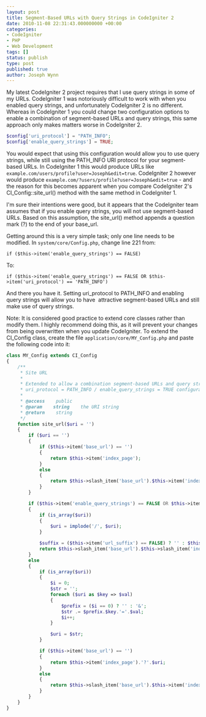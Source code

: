 ```yaml
---
layout: post
title: Segment-Based URLs with Query Strings in CodeIgniter 2
date: 2010-11-08 22:31:43.000000000 +00:00
categories:
- CodeIgniter
- PHP
- Web Development
tags: []
status: publish
type: post
published: true
author: Joseph Wynn
---
```


My latest CodeIgniter 2 project requires that I use query strings in some of my URLs. CodeIgniter 1 was notoriously difficult to work with when you enabled query strings, and unfortunately CodeIgniter 2 is no different. Whereas in CodeIgniter 1 you could change two configuration options to enable a combination of segment-based URLs and query strings, this same approach only makes matters worse in CodeIgniter 2.

<!--more-->

```php
$config['uri_protocol'] = "PATH_INFO";
$config['enable_query_strings'] = TRUE;
```

You would expect that using this configuration would allow you to use query strings, while still using the PATH_INFO URI protocol for your segment-based URLs. In CodeIgniter 1 this would produce URLs like `example.com/users/profile?user=Joseph&edit=true`. CodeIgniter 2 however would produce `example.com/?users/profile?user=Joseph&edit=true` - and the reason for this becomes apparent when you compare CodeIgniter 2's CI_Config::site_url() method with the same method in CodeIgniter 1.

I'm sure their intentions were good, but it appears that the CodeIgniter team assumes that if you enable query strings, you will not use segment-based URLs. Based on this assumption, the site_url() method appends a question mark (?) to the end of your base_url.

Getting around this is a very simple task; only one line needs to be modified. In `system/core/Config.php`, change line 221 from:

```
if ($this->item('enable_query_strings') == FALSE)
```

To:

```
if ($this->item('enable_query_strings') == FALSE OR $this->item('uri_protocol') == 'PATH_INFO')
```

And there you have it. Setting uri_protocol to PATH_INFO and enabling query strings will allow you to have  attractive segment-based URLs and still make use of query strings.

Note: It is considered good practice to extend core classes rather than modify them. I highly recommend doing this, as it will prevent your changes from being overwritten when you update CodeIgniter. To extend the CI_Config class, create the file `application/core/MY_Config.php` and paste the following code into it:

```php
class MY_Config extends CI_Config
{
    /**
     * Site URL
     *
     * Extended to allow a combination segment-based URLs and query strings when using the
     * uri_protocol = PATH_INFO / enable_query_strings = TRUE configuration setting.
     *
     * @access    public
     * @param    string    the URI string
     * @return    string
     */
    function site_url($uri = '')
    {
        if ($uri == '')
        {
            if ($this->item('base_url') == '')
            {
                return $this->item('index_page');
            }
            else
            {
                return $this->slash_item('base_url').$this->item('index_page');
            }
        }

        if ($this->item('enable_query_strings') == FALSE OR $this->item('uri_protocol') == 'PATH_INFO')
        {
            if (is_array($uri))
            {
                $uri = implode('/', $uri);
            }

            $suffix = ($this->item('url_suffix') == FALSE) ? '' : $this->item('url_suffix');
            return $this->slash_item('base_url').$this->slash_item('index_page').trim($uri, '/').$suffix;
        }
        else
        {
            if (is_array($uri))
            {
                $i = 0;
                $str = '';
                foreach ($uri as $key => $val)
                {
                    $prefix = ($i == 0) ? '' : '&';
                    $str .= $prefix.$key.'='.$val;
                    $i++;
                }

                $uri = $str;
            }

            if ($this->item('base_url') == '')
            {
                return $this->item('index_page').'?'.$uri;
            }
            else
            {
                return $this->slash_item('base_url').$this->item('index_page').'?'.$uri;
            }
        }
    }
}
```

